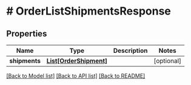 # # OrderListShipmentsResponse


## Properties 


Name | Type | Description | Notes
------------ | ------------- | ------------- | -------------
**shipments**| [**List[OrderShipment]**](OrderShipment.md) |   | [optional]


[[Back to Model list]](../../README.md#models) [[Back to API list]](../../README.md#endpoints) [[Back to README]](../../README.md)

